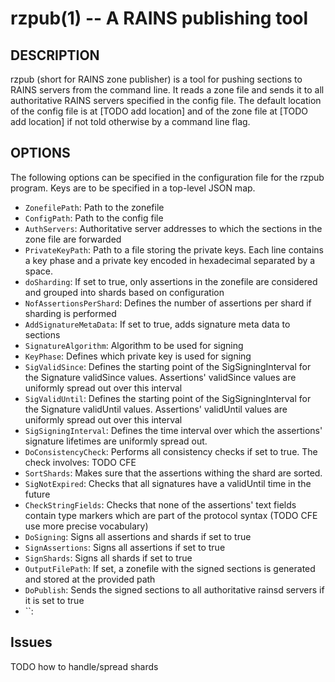 rzpub(1) -- A RAINS publishing tool
===========================

## DESCRIPTION

rzpub (short for RAINS zone publisher) is a tool for pushing sections to RAINS
servers from the command line. It reads a zone file and sends it to all
authoritative RAINS servers specified in the config file. The default location
of the config file is at [TODO add location] and of the zone file at [TODO add
location] if not told otherwise by a command line flag.

## OPTIONS

The following options can be specified in the configuration file for the rzpub
program. Keys are to be specified in a top-level JSON map.

* `ZonefilePath`: Path to the zonefile
* `ConfigPath`: Path to the config file
* `AuthServers`: Authoritative server addresses to which the sections in the
  zone file are forwarded
* `PrivateKeyPath`: Path to a file storing the private keys. Each line contains
  a key phase and a private key encoded in hexadecimal separated by a space.
* `doSharding`: If set to true, only assertions in the zonefile are considered
  and grouped into shards based on configuration
* `NofAssertionsPerShard`: Defines the number of assertions per shard if
  sharding is performed
* `AddSignatureMetaData`: If set to true, adds signature meta data to sections
* `SignatureAlgorithm`: Algorithm to be used for signing
* `KeyPhase`: Defines which private key is used for signing
* `SigValidSince`: Defines the starting point of the SigSigningInterval for the
  Signature validSince values. Assertions' validSince values are uniformly
  spread out over this interval
* `SigValidUntil`: Defines the starting point of the SigSigningInterval for the
  Signature validUntil values. Assertions' validUntil values are uniformly
  spread out over this interval
* `SigSigningInterval`: Defines the time interval over which the assertions'
  signature lifetimes are uniformly spread out.
* `DoConsistencyCheck`: Performs all consistency checks if set to true. The
  check involves: TODO CFE
* `SortShards`: Makes sure that the assertions withing the shard are sorted.
* `SigNotExpired`: Checks that all signatures have a validUntil time in the
  future
* `CheckStringFields`: Checks that none of the assertions' text fields contain
  type markers which are part of the protocol syntax (TODO CFE use more precise
  vocabulary)
* `DoSigning`: Signs all assertions and shards if set to true
* `SignAssertions`: Signs all assertions if set to true
* `SignShards`: Signs all shards if set to true
* `OutputFilePath`: If set, a zonefile with the signed sections is generated and
  stored at the provided path
* `DoPublish`: Sends the signed sections to all authoritative rainsd servers if
  it is set to true
* ``:

## Issues

TODO how to handle/spread shards